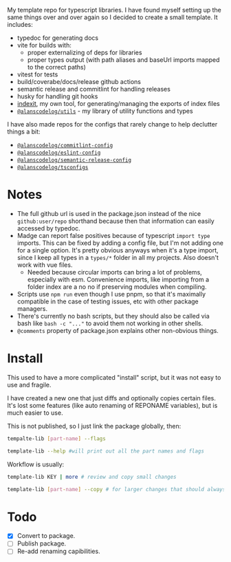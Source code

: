 
My template repo for typescript libraries. I have found myself setting up the same things over and over again so I decided to create a small template. It includes:

- typedoc for generating docs
- vite for builds with:
	- proper externalizing of deps for libraries
	- proper types output (with path aliases and baseUrl imports mapped to the correct paths)
- vitest for tests
- build/coverabe/docs/release github actions
- semantic release and commitlint for handling releases
- husky for handling git hooks
- [indexit](https://github.com/alanscodelog/indexit), my own tool, for generating/managing the exports of index files
- [`@alanscodelog/utils`](https://github.com/alanscodelog/utils) - my library of utility functions and types

I have also made repos for the configs that rarely change to help declutter things a bit:

- [`@alanscodelog/commitlint-config`](https://github.com/alanscodelog/commitlint-config)
- [`@alanscodelog/eslint-config`](https://github.com/alanscodelog/eslint-config)
- [`@alanscodelog/semantic-release-config`](https://github.com/alanscodelog/semantic-release-config)
- [`@alanscodelog/tsconfigs`](https://github.com/alanscodelog/tsconfigs)

# Notes

- The full github url is used in the package.json instead of the nice `github:user/repo` shorthand because then that information can easily accessed by typedoc.
- Madge can report false positives because of typescript `import type` imports. This can be fixed by adding a config file, but I'm not adding one for a single option. It's pretty obvious anyways when it's a type import, since I keep all types in a `types/*` folder in all my projects. Also doesn't work with vue files.
	- Needed because circular imports can bring a lot of problems, especially with esm. Convenience imports, like importing from a folder index are a no no if preserving modules when compiling.
- Scripts use `npm run` even though I use pnpm, so that it's maximally compatible in the case of testing issues, etc with other package managers.
- There's currently no bash scripts, but they should also be called via bash like `bash -c "..."` to avoid them not working in other shells.
- `@comments` property of package.json explains other non-obvious things.

# Install

This used to have a more complicated "install" script, but it was not easy to use and fragile.

I have created a new one that just diffs and optionally copies certain files. It's lost some features (like auto renaming of REPONAME variables), but is much easier to use.

This is not published, so I just link the package globally, then:
```sh
tempalte-lib [part-name] --flags

template-lib --help #will print out all the part names and flags
```

Workflow is usually:
```sh
template-lib KEY | more # review and copy small changes

template-lib [part-name] --copy # for larger changes that should always be in sync between libraries, like the github action workflows
```
# Todo

- [x] Convert to package.
- [ ] Publish package.
- [ ] Re-add renaming capibilities.
